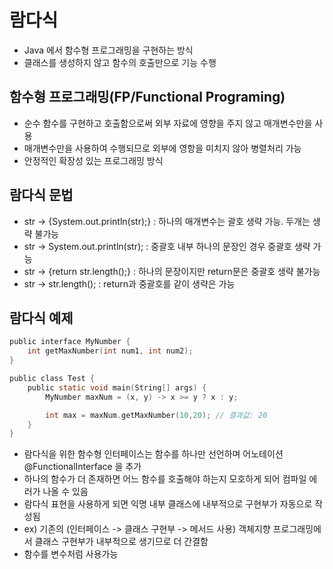 # 람다식
- Java 에서 함수형 프로그래밍을 구현하는 방식
- 클래스를 생성하지 않고 함수의 호출만으로 기능 수행

## 함수형 프로그래밍(FP/Functional Programing)
- 순수 함수를 구현하고 호출함으로써 외부 자료에 영향을 주지 않고 매개변수만을 사용
- 매개변수만을 사용하여 수행되므로 외부에 영항을 미치지 않아 병렬처리 가능
- 안정적인 확장성 있는 프로그래밍 방식

## 람다식 문법
- str -> {System.out.println(str);} : 하나의 매개변수는 괄호 생략 가능. 두개는 생략 불가능
- str -> System.out.println(str); : 중괄호 내부 하나의 문장인 경우 중괄호 생략 가능
- str -> {return str.length();} : 하나의 문장이지만 return문은 중괄호 생략 불가능
- str -> str.length(); : return과 중괄호를 같이 생략은 가능

## 람다식 예제
```C
public interface MyNumber {
    int getMaxNumber(int num1, int num2);
}

public class Test {
    public static void main(String[] args) {
        MyNumber maxNum = (x, y) -> x >= y ? x : y;

        int max = maxNum.getMaxNumber(10,20); // 결과값: 20
    }
}
```
- 람다식을 위한 함수형 인터페이스는 함수를 하나만 선언하며 어노테이션 @FunctionalInterface 을 추가
- 하나의 함수가 더 존재하면 어느 함수를 호출해야 하는지 모호하게 되어 컴파일 에러가 나올 수 있음
- 람다식 표현을 사용하게 되면 익명 내부 클래스에 내부적으로 구현부가 자동으로 작성됨
- ex) 기존의 (인터페이스 -> 클래스 구현부 -> 메서드 사용) 객체지향 프로그래밍에서 클래스 구현부가 내부적으로 생기므로 더 간결함
- 함수를 변수처럼 사용가능